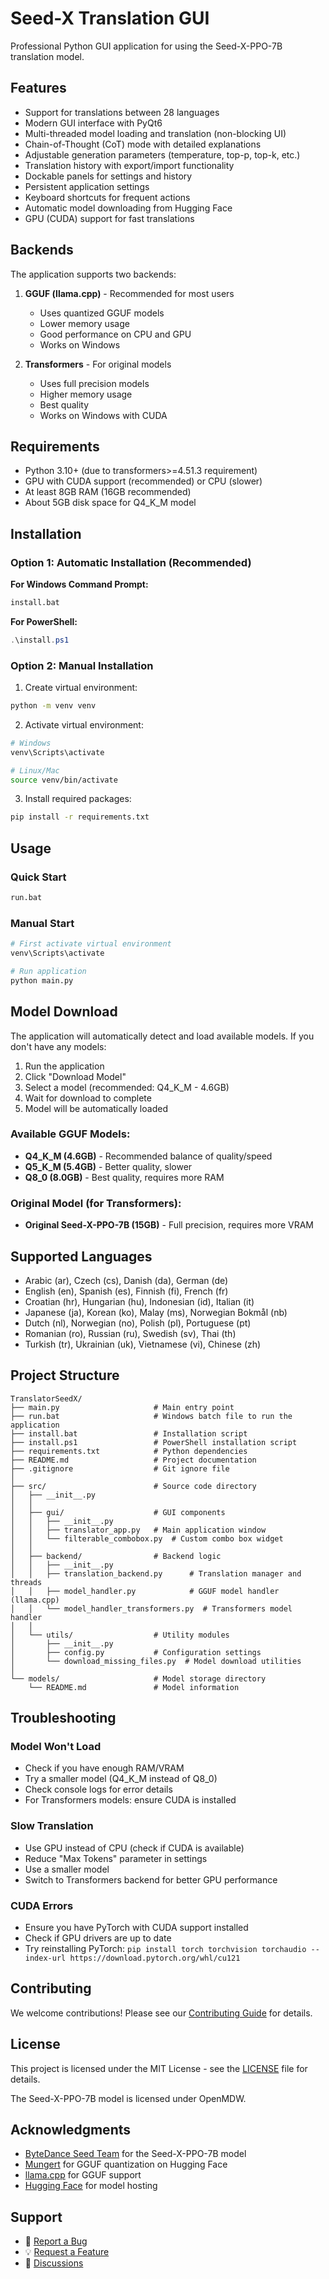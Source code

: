# Seed-X Translation GUI

Professional Python GUI application for using the Seed-X-PPO-7B translation model.

## Features

- Support for translations between 28 languages
- Modern GUI interface with PyQt6
- Multi-threaded model loading and translation (non-blocking UI)
- Chain-of-Thought (CoT) mode with detailed explanations
- Adjustable generation parameters (temperature, top-p, top-k, etc.)
- Translation history with export/import functionality
- Dockable panels for settings and history
- Persistent application settings
- Keyboard shortcuts for frequent actions
- Automatic model downloading from Hugging Face
- GPU (CUDA) support for fast translations

## Backends

The application supports two backends:

1. **GGUF (llama.cpp)** - Recommended for most users
   - Uses quantized GGUF models
   - Lower memory usage
   - Good performance on CPU and GPU
   - Works on Windows

2. **Transformers** - For original models
   - Uses full precision models
   - Higher memory usage
   - Best quality
   - Works on Windows with CUDA

## Requirements

- Python 3.10+ (due to transformers>=4.51.3 requirement)
- GPU with CUDA support (recommended) or CPU (slower)
- At least 8GB RAM (16GB recommended)
- About 5GB disk space for Q4_K_M model

## Installation

### Option 1: Automatic Installation (Recommended)

**For Windows Command Prompt:**
```cmd
install.bat
```

**For PowerShell:**
```powershell
.\install.ps1
```

### Option 2: Manual Installation

1. Create virtual environment:
```bash
python -m venv venv
```

2. Activate virtual environment:
```bash
# Windows
venv\Scripts\activate

# Linux/Mac
source venv/bin/activate
```

3. Install required packages:
```bash
pip install -r requirements.txt
```

## Usage

### Quick Start
```cmd
run.bat
```

### Manual Start
```bash
# First activate virtual environment
venv\Scripts\activate

# Run application
python main.py
```

## Model Download

The application will automatically detect and load available models. If you don't have any models:

1. Run the application
2. Click "Download Model"
3. Select a model (recommended: Q4_K_M - 4.6GB)
4. Wait for download to complete
5. Model will be automatically loaded

### Available GGUF Models:

- **Q4_K_M (4.6GB)** - Recommended balance of quality/speed
- **Q5_K_M (5.4GB)** - Better quality, slower
- **Q8_0 (8.0GB)** - Best quality, requires more RAM

### Original Model (for Transformers):

- **Original Seed-X-PPO-7B (15GB)** - Full precision, requires more VRAM

## Supported Languages

- Arabic (ar), Czech (cs), Danish (da), German (de)
- English (en), Spanish (es), Finnish (fi), French (fr)
- Croatian (hr), Hungarian (hu), Indonesian (id), Italian (it)
- Japanese (ja), Korean (ko), Malay (ms), Norwegian Bokmål (nb)
- Dutch (nl), Norwegian (no), Polish (pl), Portuguese (pt)
- Romanian (ro), Russian (ru), Swedish (sv), Thai (th)
- Turkish (tr), Ukrainian (uk), Vietnamese (vi), Chinese (zh)

## Project Structure

```
TranslatorSeedX/
├── main.py                     # Main entry point
├── run.bat                     # Windows batch file to run the application
├── install.bat                 # Installation script
├── install.ps1                 # PowerShell installation script
├── requirements.txt            # Python dependencies
├── README.md                   # Project documentation
├── .gitignore                  # Git ignore file
│
├── src/                        # Source code directory
│   ├── __init__.py
│   │
│   ├── gui/                    # GUI components
│   │   ├── __init__.py
│   │   ├── translator_app.py   # Main application window
│   │   └── filterable_combobox.py  # Custom combo box widget
│   │
│   ├── backend/                # Backend logic
│   │   ├── __init__.py
│   │   ├── translation_backend.py      # Translation manager and threads
│   │   ├── model_handler.py            # GGUF model handler (llama.cpp)
│   │   └── model_handler_transformers.py  # Transformers model handler
│   │
│   └── utils/                  # Utility modules
│       ├── __init__.py
│       ├── config.py           # Configuration settings
│       └── download_missing_files.py  # Model download utilities
│
└── models/                     # Model storage directory
    └── README.md               # Model information
```

## Troubleshooting

### Model Won't Load
- Check if you have enough RAM/VRAM
- Try a smaller model (Q4_K_M instead of Q8_0)
- Check console logs for error details
- For Transformers models: ensure CUDA is installed

### Slow Translation
- Use GPU instead of CPU (check if CUDA is available)
- Reduce "Max Tokens" parameter in settings
- Use a smaller model
- Switch to Transformers backend for better GPU performance

### CUDA Errors
- Ensure you have PyTorch with CUDA support installed
- Check if GPU drivers are up to date
- Try reinstalling PyTorch: `pip install torch torchvision torchaudio --index-url https://download.pytorch.org/whl/cu121`

## Contributing

We welcome contributions! Please see our [Contributing Guide](https://github.com/Azornes/TranslatorSeedX/wiki/Contributing) for details.

## License

This project is licensed under the MIT License - see the [LICENSE](LICENSE) file for details.

The Seed-X-PPO-7B model is licensed under OpenMDW.

## Acknowledgments

- [ByteDance Seed Team](https://huggingface.co/ByteDance-Seed/Seed-X-PPO-7B) for the Seed-X-PPO-7B model
- [Mungert](https://huggingface.co/Mungert/Seed-X-PPO-7B-GGUF) for GGUF quantization on Hugging Face
- [llama.cpp](https://github.com/ggerganov/llama.cpp) for GGUF support
- [Hugging Face](https://huggingface.co/) for model hosting

## Support

- 🐛 [Report a Bug](https://github.com/Azornes/TranslatorSeedX/issues/new?template=bug_report.md)
- 💡 [Request a Feature](https://github.com/Azornes/TranslatorSeedX/issues/new?template=feature_request.md)
- 💬 [Discussions](https://github.com/Azornes/TranslatorSeedX/discussions)
